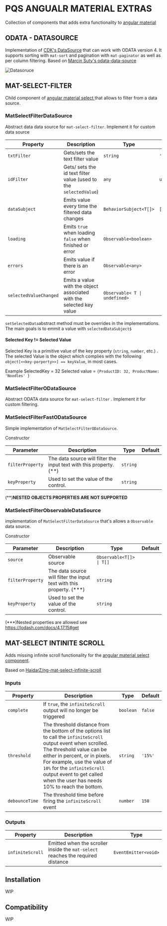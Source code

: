 # PQS ANGUALR MATERIAL EXTRAS

Collection of components that adds extra functionality to [angular material](https://material.angular.io)

## ODATA - DATASOURCE

Implementation of [CDK's DataSource](https://material.angular.io/cdk/collections/api#DataSource) that can work with ODATA version 4. It supports sorting with `mat-sort` and pagination with `mat-paginator` as well as per column filtering. Based on [Marcin Suty's odata-data-source](https://github.com/relair/odata-data-source)

![Datasoruce](img/mat-select-filter-datasource.svg)

## MAT-SELECT-FILTER

Child component of [angular material select ](https://material.angular.io/components/select) that allows to filter from a data source.


### MatSelectFilterDataSource

Abstract data data source for `mat-select-filter`. Implement it for custom data source

| Property               | Description                                                          | Type                          | Default     |
| ---------------------- | -------------------------------------------------------------------- | ----------------------------- | ----------- |
| `txtFilter`            | Gets/sets the text filter value                                      | `string`                      | `''`        |
| `idFilter`             | Gets/ sets the id text filter value (used to the `selectedValue`)    | `any`                         | `undefined` |
| `dataSubject`          | Emits value every time the filtered data changes                     | `BehaviorSubject<T[]>`        | `[]`        |
| `loading`              | Emits `true` when loading `false` when finished or error             | `Observable<boolean>`         |             |
| `errors`               | Emits value if there is an error                                     | `Observable<any>`             |             |
| `selectedValueChanged` | Emits a value with the object associated with the selected key value | `Observable< T \| undefined>` |             |

`setSelectedData`abstract method must be overrides in the implementations. The main goals is to emmit a value with `selectedDataSubject$`

#### Selected Key != Selected Value

Selected Key is a primitive value of the key property  (`string`, `number`, etc.) . The selected Value is the object which complies with the following `object[<<key-porperty>>] == keyValue`, in most cases.

Example SelectedKey = 32 Selected value = `{ProductID: 32, ProductName: 'Noodles' }`

### MatSelectFilterODataSource

Abstract ODATA data source for `mat-select-filter` . Implement it for custom filtering.

### MatSelectFilterFastODataSource

Simple implementation of `MatSelectFilterODataSource`.

Constructor

| Parameter        | Description                                                          | Type     | Default |
| ---------------- | -------------------------------------------------------------------- | -------- | ------- |
| `filterProperty` | The data source will filter the input text with this property.  (**) | `string` |         |
| `keyProperty`    | Used to set the value of the control.                                | `string` |         |

(**)**NESTED OBJECTS PROPERTIES ARE NOT SUPPORTED**

### MatSelectFilterObservableDataSource

implementation of `MatSelectFilterDataSource` that's allows a `Observable` data source.

Constructor

| Parameter        | Description                                                          | Type                     | Default |
| ---------------- | -------------------------------------------------------------------- | ------------------------ | ------- |
| `source`         | Observable source                                                    | `Observable<T[]> \| T[]` |         |
| `filterProperty` | The data source will filter the input text with this property. (***) | `string`                 |         |
| `keyProperty`    | Used to set the value of the control.                                | `string`                 |         |

 (***)Nested properties are allowed see https://lodash.com/docs/4.17.15#get

## MAT-SELECT INTINITE SCROLL



Adds missing infinite scroll functionality for the [angular material select component](https://material.angular.io/components/select).

Based on [HaidarZ/ng-mat-select-infinite-scroll](https://github.com/HaidarZ/ng-mat-select-infinite-scroll)

### Inputs

| Property       | Description                                                                                                                                                                                                                                                                                                              | Type      | Default |
| -------------- | ------------------------------------------------------------------------------------------------------------------------------------------------------------------------------------------------------------------------------------------------------------------------------------------------------------------------ | --------- | ------- |
| `complete`     | If `true`, the `infiniteScroll` output will no longer be triggered                                                                                                                                                                                                                                                       | `boolean` | `false` |
| `threshold`    | The threshold distance from the bottom of the options list to call the `infiniteScroll` output event when scrolled. The threshold value can be either in percent, or in pixels. For example, use the value of `10%` for the `infiniteScroll` output event to get called when the user has needs 10% to reach the bottom. | `string`  | `'15%'` |
| `debounceTime` | The threshold time before firing the `infiniteScroll` event                                                                                                                                                                                                                                                              | `number`  | `150`   |

### Outputs

| Property         | Description                                                                     | Type                 |
| ---------------- | ------------------------------------------------------------------------------- | -------------------- |
| `infiniteScroll` | Emitted when the scroller inside the `mat-select` reaches the required distance | `EventEmitter<void>` |

## Installation

WIP

## Compatibility

WIP
